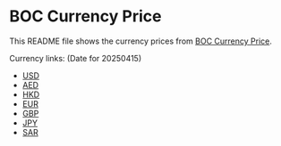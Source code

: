 # BOC Currency Price

This README file shows the currency prices from [BOC Currency Price](https://www.boc.cn/sourcedb/whpj/).

Currency links: (Date for 20250415)

- [USD](https://bocurrencyprice.techina.science/BOC_CURRENCY_PRICE/USD/20250415.json)
- [AED](https://bocurrencyprice.techina.science/BOC_CURRENCY_PRICE/AED/20250415.json)
- [HKD](https://bocurrencyprice.techina.science/BOC_CURRENCY_PRICE/HKD/20250415.json)
- [EUR](https://bocurrencyprice.techina.science/BOC_CURRENCY_PRICE/EUR/20250415.json)
- [GBP](https://bocurrencyprice.techina.science/BOC_CURRENCY_PRICE/GBP/20250415.json)
- [JPY](https://bocurrencyprice.techina.science/BOC_CURRENCY_PRICE/JPY/20250415.json)
- [SAR](https://bocurrencyprice.techina.science/BOC_CURRENCY_PRICE/SAR/20250415.json)
